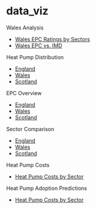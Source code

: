 # data_viz

Wales Analysis

- <a href="Wales_EPC.html" title="Wales EPC">Wales EPC Ratings by Sectors</a>
- <a href="Wales_EPC_IMD.html" title="Wales EPC IMD">Wales EPC vs. IMD</a>



Heat Pump Distribution

- <a href="Heat_Pumps_England.html" title="England">England</a>
- <a href="Heat_Pumps_Wales.html" title="Wales">Wales</a>
- <a href="Heat_Pumps_Scotland.html" title="Scotland">Scotland</a>




EPC Overview

- <a href="Weighted_EPC_England.html" title="England">England</a>
- <a href="Weighted_EPC_Wales.html" title="Wales">Wales</a>
- <a href="Weighted_EPC_Scotland.html" title="Scotland">Scotland</a>



Sector Comparison

- <a href="Sector_Comparison_England.html" title="England">England</a>
- <a href="Sector_Comparison_Wales.html" title="Wales">Wales</a>
- <a href="Sector_Comparison_Scotland.html" title="Scotland">Scotland</a>

Heat Pump Costs

- <a href="Costs.html" title="Scotland">Heat Pump Costs by Sector</a>



Heat Pump Adoption Predictions

- <a href="Coverage.html" title="Heat Pump Coverage">Heat Pump Costs by Sector</a>

